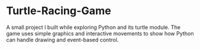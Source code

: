 # Turtle-Racing-Game
A small project I built while exploring Python and its turtle module. The game uses simple graphics and interactive movements to show how Python can handle drawing and event-based control.
